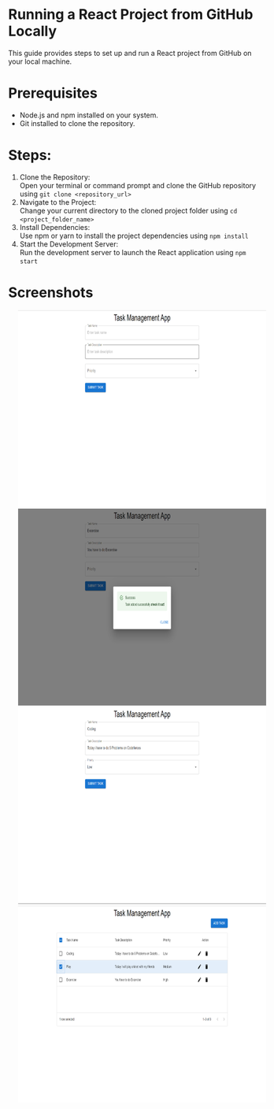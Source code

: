 # Running a React Project from GitHub Locally
This guide provides steps to set up and run a React project from GitHub on your local machine.

# Prerequisites
* Node.js and npm installed on your system.
* Git installed to clone the repository.

# Steps:
1. Clone the Repository:  
Open your terminal or command prompt and clone the GitHub repository using `git clone <repository_url>`  
2. Navigate to the Project:  
Change your current directory to the cloned project folder using `cd <project_folder_name>`  
3. Install Dependencies:  
Use npm or yarn to install the project dependencies using `npm install`  
4. Start the Development Server:  
Run the development server to launch the React application using `npm start`

# Screenshots
<p align="center">
  <img src="images/addTask.png" height="400" hspace="20">
  <img src="images/addTaskPopUp.png" height="400" hspace="20">
  <img src="images/edit.png" height="400" hspace="20">
  <img src="images/tasksList.png" height="400" hspace="20">
</p>

